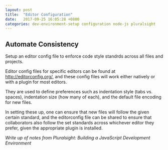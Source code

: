 ```yaml
---
layout: post
title:  "Editor Configuration"
date:   2017-09-25 16:05:28 +0800
categories: dev-environment-setup configuration node-js pluralsight
---
```


Automate Consistency
---

Setup an editor config file to enforce code style standrds across all files and projects.

Editor config files for specific editors can be found at <http://editorconfig.org/>, and these config files will work either natively or with a plugin for most editors.

They are used to define preferences such as indentation style (tabs vs. spaces), indentation size (how many of each), and the default file encoding for new files.

In setting these up, one can ensure that new files will follow the given certain standard, and the editorconfig file can be shared to ensure that collaborators also follow the set standards across whichever editor they prefer, given the appropriate plugin is installed.

*Write up of notes from Pluralsight: Building a JavaScript Development Environment*